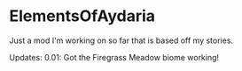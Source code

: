 # ElementsOfAydaria
Just a mod I'm working on so far that is based off my stories.

Updates:
0.01: Got the Firegrass Meadow biome working!

